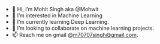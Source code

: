 - 👋 Hi, I’m Mohit Singh aka @Mohwit
- 👀 I’m interested in Machine Learning
- 🌱 I’m currently learning Deep Learning.
- 💞️ I’m looking to collaborate on machine learning projects.
- 📫 Reach me on gmail @m70707singh@gmail.com.

<!---
Mohwit/Mohwit is a ✨ special ✨ repository because its `README.md` (this file) appears on your GitHub profile.
You can click the Preview link to take a look at your changes.
--->
